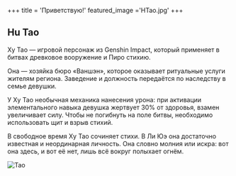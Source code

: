 +++
title = 'Приветствую!'
featured_image ='HTao.jpg'
+++
## Hu Tao

Ху Тао — игровой персонаж из Genshin Impact, который применяет в битвах древковое вооружение и Пиро стихию. 

Она — хозяйка бюро «Ваншэн», которое оказывает ритуальные услуги жителям региона. Заведение и должность передаётся по наследству в семье девушки. 

У Ху Тао необычная механика нанесения урона: при активации элементального навыка девушка жертвует 30% от здоровья, взамен увеличивает силу. Чтобы не погибнуть на поле битвы, необходимо использовать щит и взрыв стихий. 

В свободное время Ху Тао сочиняет стихи. В Ли Юэ она достаточно известная и неординарная личность. Она словно молния или искра: вот она здесь, и вот её нет, лишь всё вокруг полыхает огнём. 

![Tao](https://i.pinimg.com/736x/2f/6c/8c/2f6c8c2eb042714104704cd1542a7d00.jpg)